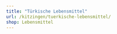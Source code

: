 ```yaml
---
title: "Türkische Lebensmittel"
url: /kitzingen/tuerkische-lebensmittel/
shop: Lebensmittel
---
```

